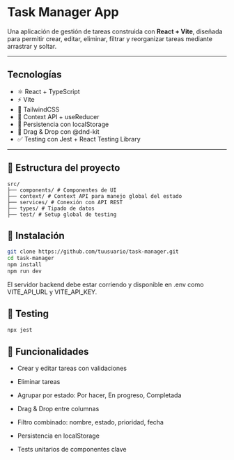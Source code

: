 # Task Manager App

Una aplicación de gestión de tareas construida con **React + Vite**, diseñada para permitir crear, editar, eliminar, filtrar y reorganizar tareas mediante arrastrar y soltar.

---

## Tecnologías

- ⚛️ React + TypeScript
- ⚡ Vite
- 🎨 TailwindCSS
- 🧠 Context API + useReducer
- 💾 Persistencia con localStorage
- 🧩 Drag & Drop con @dnd-kit
- ✅ Testing con Jest + React Testing Library

---

## 📂 Estructura del proyecto
```
src/
├── components/ # Componentes de UI
├── context/ # Context API para manejo global del estado
├── services/ # Conexión con API REST
├── types/ # Tipado de datos
├── test/ # Setup global de testing
```

## 🔧 Instalación

```bash
git clone https://github.com/tuusuario/task-manager.git
cd task-manager
npm install
npm run dev
```
El servidor backend debe estar corriendo y disponible en .env como VITE_API_URL y VITE_API_KEY.

## 🧪 Testing
```bash
npx jest
```

## 📌 Funcionalidades
- Crear y editar tareas con validaciones

- Eliminar tareas

- Agrupar por estado: Por hacer, En progreso, Completada

- Drag & Drop entre columnas

- Filtro combinado: nombre, estado, prioridad, fecha

- Persistencia en localStorage

- Tests unitarios de componentes clave
